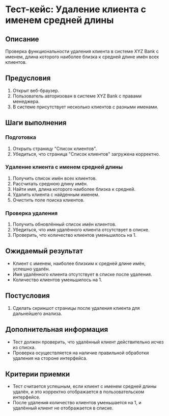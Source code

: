 # Тест-кейс: Удаление клиента с именем средней длины

## Описание
Проверка функциональности удаления клиента в системе XYZ Bank с именем, длина которого наиболее близка к средней длине имён всех клиентов.

## Предусловия
1. Открыт веб-браузер.
2. Пользователь авторизован в системе XYZ Bank с правами менеджера.
3. В системе присутствует несколько клиентов с разными именами.

## Шаги выполнения

### Подготовка
1. Открыть страницу "Список клиентов".
2. Убедиться, что страница "Список клиентов" загружена корректно.

### Удаление клиента с именем средней длины
1. Получить список имён всех клиентов.
2. Рассчитать среднюю длину имён.
3. Найти имя, длина которого наиболее близка к средней.
4. Удалить клиента с найденным именем.
5. Очистить поле поиска клиентов.

### Проверка удаления
1. Получить обновлённый список имён клиентов.
2. Убедиться, что имя удалённого клиента отсутствует в списке.
3. Проверить, что количество клиентов уменьшилось на 1.

## Ожидаемый результат
- Клиент с именем, наиболее близким к средней длине имён, успешно удалён.
- Имя удалённого клиента отсутствует в списке после удаления.
- Количество клиентов уменьшилось на 1.

## Постусловия
1. Сделать скриншот страницы после удаления клиента для дальнейшего анализа.

## Дополнительная информация
- Тест должен проверить, что удалённый клиент действительно исчез из списка.
- Проверка осуществляется на наличие правильной обработки удаления на стороне интерфейса.

## Критерии приемки
- Тест считается успешным, если клиент с именем средней длины удалён, и это корректно отображается в пользовательском интерфейсе.
- После удаления количество клиентов уменьшается на 1, и удалённый клиент не отображается в списке.
